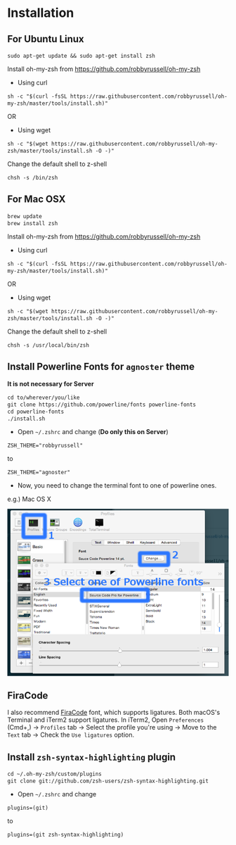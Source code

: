 # Installation

## For Ubuntu Linux
```shell
sudo apt-get update && sudo apt-get install zsh 
```

Install oh-my-zsh from https://github.com/robbyrussell/oh-my-zsh 

* Using curl

```shell
sh -c "$(curl -fsSL https://raw.githubusercontent.com/robbyrussell/oh-my-zsh/master/tools/install.sh)" 
```
OR

* Using wget

```shell
sh -c "$(wget https://raw.githubusercontent.com/robbyrussell/oh-my-zsh/master/tools/install.sh -O -)" 
```

Change the default shell to z-shell

```shell
chsh -s /bin/zsh 
```

## For Mac OSX

```shell
brew update 
brew install zsh
```

Install oh-my-zsh from https://github.com/robbyrussell/oh-my-zsh 

* Using curl

```shell
sh -c "$(curl -fsSL https://raw.githubusercontent.com/robbyrussell/oh-my-zsh/master/tools/install.sh)" 
```
OR

* Using wget

```shell
sh -c "$(wget https://raw.githubusercontent.com/robbyrussell/oh-my-zsh/master/tools/install.sh -O -)" 
```

Change the default shell to z-shell

```shell
chsh -s /usr/local/bin/zsh 
```


## Install Powerline Fonts for `agnoster` theme
**It is not necessary for Server**

```shell
cd to/wherever/you/like 
git clone https://github.com/powerline/fonts powerline-fonts 
cd powerline-fonts 
./install.sh 
```

* Open `~/.zshrc` and change (**Do only this on Server**)

```shell
ZSH_THEME="robbyrussell"
```
to

```shell
ZSH_THEME="agnoster"
```

* Now, you need to change the terminal font to one of powerline ones.

e.g.) Mac OS X

![Mac OS X Terminal: Use Powerline Font](osx-terminal-change-font-to-powerline.png)

## FiraCode
I also recommend [FiraCode](https://github.com/tonsky/FiraCode) font, which supports ligatures. Both macOS's Terminal and iTerm2 support ligatures. In iTerm2, Open `Preferences` (Cmd+,) -> `Profiles` tab -> Select the profile you're using -> Move to the `Text` tab -> Check the `Use ligatures` option.


## Install `zsh-syntax-highlighting` plugin

```shell
cd ~/.oh-my-zsh/custom/plugins 
git clone git://github.com/zsh-users/zsh-syntax-highlighting.git 
```

* Open `~/.zshrc` and change

```shell
plugins=(git)
```
to

```shell
plugins=(git zsh-syntax-highlighting)
```
